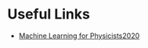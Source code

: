 # Useful Links
* [Machine Learning for Physicists](machine-learning-for-physicists.org)[2020](https://pad.gwdg.de/s/HJtiTE__U)
